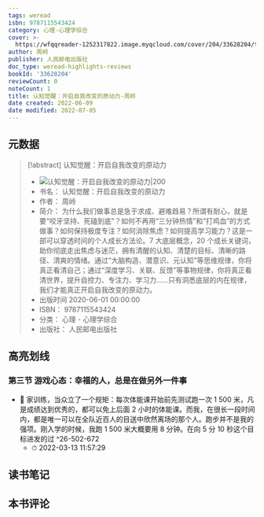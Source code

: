 ```yaml
---
tags: weread
isbn: 9787115543424
category: 心理-心理学综合
cover: >-
  https://wfqqreader-1252317822.image.myqcloud.com/cover/204/33628204/t7_33628204.jpg
author: 周岭
publisher: 人民邮电出版社
doc_type: weread-highlights-reviews
bookId: '33628204'
reviewCount: 0
noteCount: 1
title: 认知觉醒：开启自我改变的原动力-周岭
date created: 2022-06-09
date modified: 2022-07-05
---
```


## 元数据

> [!abstract] 认知觉醒：开启自我改变的原动力
> - ![ 认知觉醒：开启自我改变的原动力|200](https://wfqqreader-1252317822.image.myqcloud.com/cover/204/33628204/t7_33628204.jpg)
> - 书名： 认知觉醒：开启自我改变的原动力
> - 作者： 周岭
> - 简介： 为什么我们做事总是急于求成、避难趋易？所谓有耐心，就是要“咬牙坚持、死磕到底”？如何不再用“三分钟热情”和“打鸡血”的方式做事？如何保持极度专注？如何消除焦虑？如何提高学习能力？这是一部可以穿透时间的个人成长方法论。7 大底层概念，20 个成长关键词，助你彻底走出焦虑与迷茫，拥有清醒的认知、清楚的目标、清晰的路径、清爽的情绪。通过“大脑构造、潜意识、元认知”等思维规律，你将真正看清自己；通过“深度学习、关联、反馈”等事物规律，你将真正看清世界，提升自控力、专注力、学习力……只有洞悉底层的内在规律，我们才能真正开启自我改变的原动力。
> - 出版时间 2020-06-01 00:00:00
> - ISBN： 9787115543424
> - 分类： 心理 - 心理学综合
> - 出版社： 人民邮电出版社

## 高亮划线

### 第三节 游戏心态：幸福的人，总是在做另外一件事

- 📌 家训练，当众立了一个规矩：每次体能课开始前先测试跑一次 1 500 米，凡是成绩达到优秀的，都可以免上后面 2 小时的体能课。而我，在很长一段时间内，都是唯一可以在全队近百人的目送中欣然离场的那个人。跑步并不是我的强项。刚入学的时候，我跑 1 500 米大概要用 8 分钟。在向 5 分 10 秒这个目标进发的过 ^26-502-672
	- ⏱ 2022-03-13 11:57:29

## 读书笔记

## 本书评论
